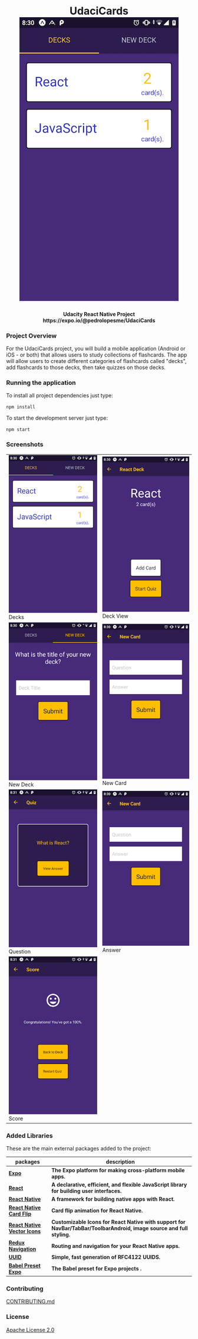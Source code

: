 <h1 align="center"> 
<h1 align="center"> 
    <br /> UdaciCards <br />
    <img src="https://raw.githubusercontent.com/pedrolopesme/UdaciCards/master/screens/decks.png?raw=true" />
</h1>

<h4 align="center">Udacity React Native Project <br /> https://expo.io/@pedrolopesme/UdaciCards </h4>

### Project Overview

For the UdaciCards project, you will build a mobile application (Android or iOS - or both) that allows users to study collections of flashcards. The app will allow users to create different categories of flashcards called "decks", add flashcards to those decks, then take quizzes on those decks.

### Running the application 

To install all project dependencies just type:

```shell
npm install
```

To start the development server just type:

```shell
npm start
```

### Screenshots

| | |
|---|---|
| <img src="https://raw.githubusercontent.com/pedrolopesme/UdaciCards/master/screens/decks.png?raw=true" /> Decks | <img src="https://raw.githubusercontent.com/pedrolopesme/UdaciCards/master/screens/deck_view.png?raw=true" /> Deck View |
| <img src="https://raw.githubusercontent.com/pedrolopesme/UdaciCards/master/screens/new_deck.png?raw=true" /> New Deck | <img src="https://raw.githubusercontent.com/pedrolopesme/UdaciCards/master/screens/new_card.png?raw=true" /> New Card |
| <img src="https://raw.githubusercontent.com/pedrolopesme/UdaciCards/master/screens/quiz.png?raw=true" /> Question | <img src="https://raw.githubusercontent.com/pedrolopesme/UdaciCards/master/screens/new_card.png?raw=true" /> Answer |
| <img src="https://raw.githubusercontent.com/pedrolopesme/UdaciCards/master/screens/score.png?raw=true" /> Score |  |

### Added Libraries

These are the main external packages added to the project:

| packages | description |
|---|---|
| **[Expo](https://github.com/expo/expo)** | **The Expo platform for making cross-platform mobile apps.** |
| **[React](https://github.com/facebook/react)** | **A declarative, efficient, and flexible JavaScript library for building user interfaces.** |
| **[React Native](https://github.com/react/native)** | **A framework for building native apps with React.** |
| **[React Native Card Flip](https://github.com/lhandel/react-native-card-flip)** | **Card flip animation for React Native.** |
| **[React Native Vector Icons](https://github.com/oblador/react-native-vector-icons)** | **Customizable Icons for React Native with support for NavBar/TabBar/ToolbarAndroid, image source and full styling.** |
| **[Redux Navigation](https://github.com/react-navigation/react-navigation)** | **Routing and navigation for your React Native apps.** |
| **[UUID](https://github.com/kelektiv/node-uuid)** | **Simple, fast generation of RFC4122 UUIDS.** |
| **[Babel Preset Expo](https://github.com/expo/babel-preset-expo)** | **The Babel preset for Expo projects .** |

### Contributing

 [CONTRIBUTING.md](CONTRIBUTING.md) 

### License

 [Apache License 2.0](LICENSE.md) 
